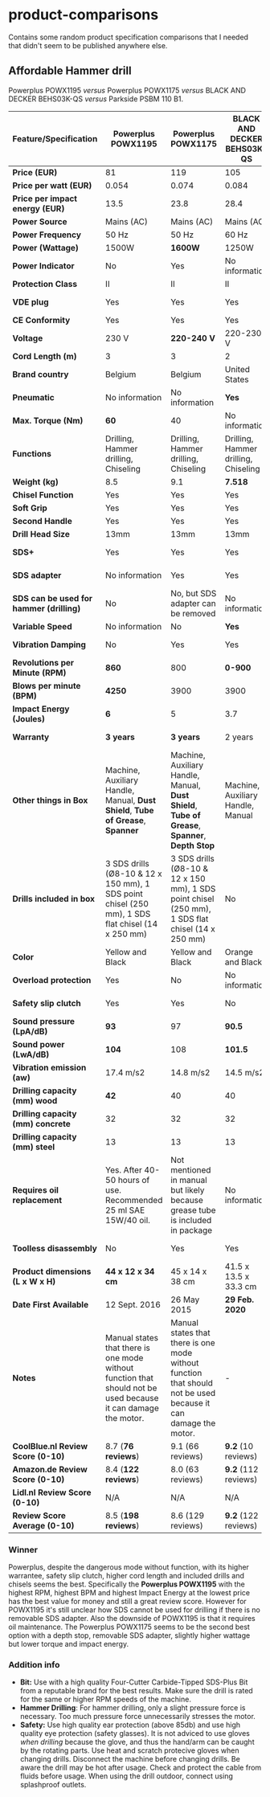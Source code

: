 # product-comparisons
Contains some random product specification comparisons that I needed that didn't seem to be published anywhere else.

## Affordable Hammer drill
Powerplus POWX1195 _versus_ Powerplus POWX1175 _versus_ BLACK AND DECKER BEHS03K-QS _versus_ Parkside PSBM 110 B1.

| **Feature/Specification**                 | **Powerplus POWX1195**                                                                                         | **Powerplus POWX1175**                                                                                         | **BLACK AND DECKER BEHS03K-QS**      | **Parkside PSBM 110 B1**          |
|-------------------------------------------|----------------------------------------------------------------------------------------------------------------|----------------------------------------------------------------------------------------------------------------|--------------------------------------|-----------------------------------|
| **Price (EUR)**                           | 81                                                                                                             | 119                                                                                                            | 105                                  | **70**                            |
| **Price per watt (EUR)**                  | 0.054                                                                                                          | 0.074                                                                                                          | 0.084                                | 0.063                             |
| **Price per impact energy (EUR)**         | 13.5                                                                                                           | 23.8                                                                                                           | 28.4                                 | No information                    |
| **Power Source**                          | Mains (AC)                                                                                                     | Mains (AC)                                                                                                     | Mains (AC)                           | Mains (AC)                        |
| **Power Frequency**                       | 50 Hz                                                                                                          | 50 Hz                                                                                                          | 60 Hz                                | 50 Hz                             |
| **Power (Wattage)**                       | 1500W                                                                                                          | **1600W**                                                                                                      | 1250W                                | 1100W                             |
| **Power Indicator**                       | No                                                                                                             | Yes                                                                                                            | No information                       | No information                    |
| **Protection Class**                      | II                                                                                                             | II                                                                                                             | II                                   | II                                |
| **VDE plug**                              | Yes                                                                                                            | Yes                                                                                                            | Yes                                  | No information                    |
| **CE Conformity**                         | Yes                                                                                                            | Yes                                                                                                            | Yes                                  | Yes                               |
| **Voltage**                               | 230 V                                                                                                          | **220-240 V**                                                                                                  | 220-230 V                            | 230 V                             |
| **Cord Length (m)**                       | 3                                                                                                              | 3                                                                                                              | 2                                    | 3                                 |
| **Brand country**                         | Belgium                                                                                                        | Belgium                                                                                                        | United States                        | Germany                           |
| **Pneumatic**                             | No information                                                                                                 | No information                                                                                                 | **Yes**                              | No                                |
| **Max. Torque (Nm)**                      | **60**                                                                                                         | 40                                                                                                             | No information                       | 18                                |
| **Functions**                             | Drilling, Hammer drilling, Chiseling                                                                           | Drilling, Hammer drilling, Chiseling                                                                           | Drilling, Hammer drilling, Chiseling | Drilling, Hammer drilling         |
| **Weight (kg)**                           | 8.5                                                                                                            | 9.1                                                                                                            | **7.518**                            | 2.95                              |
| **Chisel Function**                       | Yes                                                                                                            | Yes                                                                                                            | Yes                                  | No                                |
| **Soft Grip**                             | Yes                                                                                                            | Yes                                                                                                            | Yes                                  | Yes                               |
| **Second Handle**                         | Yes                                                                                                            | Yes                                                                                                            | Yes                                  | Yes                               |
| **Drill Head Size**                       | 13mm                                                                                                           | 13mm                                                                                                           | 13mm                                 | 13mm                              |
| **SDS+**                                  | Yes                                                                                                            | Yes                                                                                                            | Yes                                  | No information                    |
| **SDS adapter**                           | No information                                                                                                 | Yes                                                                                                            | Yes                                  | No information                    |
| **SDS can be used for hammer (drilling)** | No                                                                                                             | No, but SDS adapter can be removed                                                                             | No information                       | No information                    |
| **Variable Speed**                        | No information                                                                                                 | No                                                                                                             | **Yes**                              | Yes                               |
| **Vibration Damping**                     | No                                                                                                             | Yes                                                                                                            | Yes                                  | No information                    |
| **Revolutions per Minute (RPM)**          | **860**                                                                                                        | 800                                                                                                            | **0-900**                            | 0-900                             |
| **Blows per minute (BPM)**                | **4250**                                                                                                       | 3900                                                                                                           | 3900                                 | 3200                              |
| **Impact Energy (Joules)**                | **6**                                                                                                          | 5                                                                                                              | 3.7                                  | No information                    |
| **Warranty**                              | **3 years**                                                                                                    | **3 years**                                                                                                    | 2 years                              | No information                    |
| **Other things in Box**                   | Machine, Auxiliary Handle, Manual, **Dust Shield**, **Tube of Grease**, **Spanner**                                         | Machine, Auxiliary Handle, Manual, **Dust Shield**, **Tube of Grease**, **Spanner**, **Depth Stop**                                 | Machine, Auxiliary Handle, Manual    | Machine, Auxiliary Handle, Manual |
| **Drills included in box**                | 3 SDS drills (Ø8-10 & 12 x 150 mm), 1 SDS point chisel (250 mm), 1 SDS flat chisel (14 x 250 mm)               | 3 SDS drills (Ø8-10 & 12 x 150 mm), 1 SDS point chisel (250 mm), 1 SDS flat chisel (14 x 250 mm)               | No                                   | No                                |
| **Color**                                 | Yellow and Black                                                                                               | Yellow and Black                                                                                               | Orange and Black                     | Green, Red and Black              |
| **Overload protection**                   | Yes                                                                                                            | No                                                                                                             | No information                       | No information                    |
| **Safety slip clutch**                    | Yes                                                                                                            | Yes                                                                                                            | No                                   | No information                    |
| **Sound pressure (LpA/dB)**               | **93**                                                                                                         | 97                                                                                                             | **90.5**                             | 92                                |
| **Sound power (LwA/dB)**                  | **104**                                                                                                        | 108                                                                                                            | **101.5**                            | 103                               |
| **Vibration emission (aw)**               | 17.4 m/s2                                                                                                      | 14.8 m/s2                                                                                                      | 14.5 m/s2                            | **9.3 m/s2**                      |
| **Drilling capacity (mm) wood**           | **42**                                                                                                         | 40                                                                                                             | 40                                   | 40                                |
| **Drilling capacity (mm) concrete**       | 32                                                                                                             | 32                                                                                                             | 32                                   | 16                                |
| **Drilling capacity (mm) steel**          | 13                                                                                                             | 13                                                                                                             | 13                                   | 13                                |
| **Requires oil replacement**              | Yes. After 40-50 hours of use. Recommended 25 ml SAE 15W/40 oil.                                               | Not mentioned in manual but likely because grease tube is included in package                                                                                                 | No information                       | No information                    |
| **Toolless disassembly**                  | No                                                                                                             | Yes                                                                                                            | Yes                                  | No information                    |
| **Product dimensions (L x W x H)**        | ‎**44 x 12 x 34 cm**                                                                                           | ‎45 x 14 x 38 cm                                                                                               | ‎41.5 x 13.5 x 33.3 cm               | 34.5 x 9.6 x 20.6 cm              |
| **Date First Available**                  | 12 Sept. 2016                                                                                                  | 26 May 2015                                                                                                    | **‎29 Feb. 2020**                    | 16 May 2021                       |
| **Notes**                                 | Manual states that there is one mode without function that should not be used because it can damage the motor. | Manual states that there is one mode without function that should not be used because it can damage the motor. | -                                    | -                                 |
| **CoolBlue.nl Review Score (0-10)**       | 8.7 (**76 reviews**)                                                                                           | 9.1 (66 reviews)                                                                                               | **9.2** (10 reviews)                 | N/A                               |
| **Amazon.de Review Score (0-10)**         | 8.4 (**122 reviews**)                                                                                          | 8.0 (63 reviews)                                                                                               | **9.2** (112 reviews)                | N/A                               |
| **Lidl.nl Review Score (0-10)**           | N/A                                                                                                            | N/A                                                                                                            | N/A                                  | 8.9 (81 reviews)                  |
| **Review Score Average (0-10)**           | 8.5 (**198 reviews**)                                                                                          | 8.6 (129 reviews)                                                                                              | **9.2** (122 reviews)                | 8.9 (81 reviews)                  |

### Winner
Powerplus, despite the dangerous mode without function, with its higher warrantee, safety slip clutch, higher cord length and included drills and chisels seems the best. Specifically the **Powerplus POWX1195** with the highest RPM, highest BPM and highest Impact Energy at the lowest price has the best value for money and still a great review score. However for POWX1195 it's still unclear how SDS cannot be used for drilling if there is no removable SDS adapter. Also the downside of POWX1195 is that it requires oil maintenance. The Powerplus POWX1175 seems to be the second best option with a depth stop, removable SDS adapter, slightly higher wattage but lower torque and impact energy.

### Addition info
- **Bit:** Use with a high quality Four-Cutter Carbide-Tipped SDS-Plus Bit from a reputable brand for the best results. Make sure the drill is rated for the same or higher RPM speeds of the machine.
- **Hammer Drilling**: For hammer drilling, only a slight pressure force is necessary. Too much pressure force unnecessarily stresses the motor.
- **Safety:** Use high quality ear protection (above 85db) and use high quality eye protection (safety glasses). It is not adviced to use gloves *when drilling* because the glove, and thus the hand/arm can be caught by the rotating parts. Use heat and scratch protecive gloves when changing drills. Disconnect the machine before changing drills. Be aware the drill may be hot after usage. Check and protect the cable from fluids before usage. When using the drill outdoor, connect using splashproof outlets.
